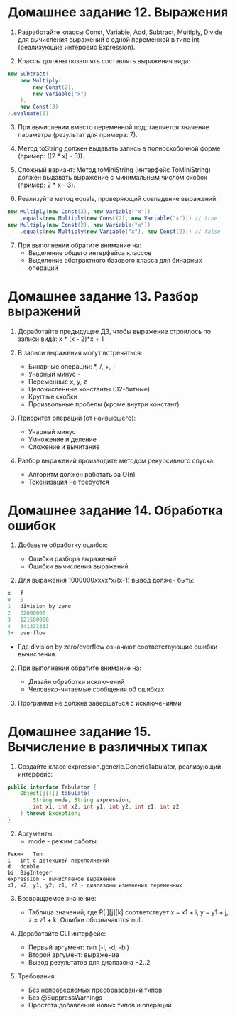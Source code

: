 # Домашнее задание 12. Выражения
1. Разработайте классы Const, Variable, Add, Subtract, Multiply, Divide для вычисления выражений с одной переменной в типе int (реализующие интерфейс Expression).

2. Классы должны позволять составлять выражения вида:
```java
new Subtract(
    new Multiply(
        new Const(2),
        new Variable("x")
    ), 
    new Const(3)
).evaluate(5)
```
3. При вычислении вместо переменной подставляется значение параметра (результат для примера: 7).

4. Метод toString должен выдавать запись в полноскобочной форме (пример: ((2 * x) - 3)).

5. Сложный вариант: Метод toMiniString (интерфейс ToMiniString) должен выдавать выражение с минимальным числом скобок (пример: 2 * x - 3).

6. Реализуйте метод equals, проверяющий совпадение выражений:

```java
new Multiply(new Const(2), new Variable("x"))
    .equals(new Multiply(new Const(2), new Variable("x"))) // true
new Multiply(new Const(2), new Variable("x"))
    .equals(new Multiply(new Variable("x"), new Const(2))) // false
```

7. При выполнении обратите внимание на:
    - Выделение общего интерфейса классов
    - Выделение абстрактного базового класса для бинарных операций

# Домашнее задание 13. Разбор выражений
1. Доработайте предыдущее ДЗ, чтобы выражение строилось по записи вида:
x * (x - 2)*x + 1

2. В записи выражения могут встречаться:
    - Бинарные операции: *, /, +, -
    - Унарный минус -
    - Переменные x, y, z
    - Целочисленные константы (32-битные)
    - Круглые скобки
    - Произвольные пробелы (кроме внутри констант)

3. Приоритет операций (от наивысшего):
   - Унарный минус
   - Умножение и деление
   - Сложение и вычитание

4. Разбор выражений производите методом рекурсивного спуска:
   - Алгоритм должен работать за O(n)
   - Токенизация не требуется

# Домашнее задание 14. Обработка ошибок
1. Добавьте обработку ошибок:
   - Ошибки разбора выражений
   - Ошибки вычисления выражений

2. Для выражения 1000000*x*x*x*x*x/(x-1) вывод должен быть:
```java 
x	f
0	0
1	division by zero
2	32000000
3	121500000
4	341333333
5+	overflow
```
   - Где division by zero/overflow означают соответствующие ошибки вычисления.

2. При выполнении обратите внимание на:
   - Дизайн обработки исключений
   - Человеко-читаемые сообщения об ошибках

3. Программа не должна завершаться с исключениями

# Домашнее задание 15. Вычисление в различных типах
1. Создайте класс expression.generic.GenericTabulator, реализующий интерфейс:

```java
public interface Tabulator {
    Object[][][] tabulate(
        String mode, String expression, 
        int x1, int x2, int y1, int y2, int z1, int z2
    ) throws Exception;
}
```
2. Аргументы:
   - mode - режим работы:
```
Режим	Тип
i	int с детекцией переполнений
d	double
bi	BigInteger
expression - вычисляемое выражение
x1, x2; y1, y2; z1, z2 - диапазоны изменения переменных
```
3. Возвращаемое значение:
   - Таблица значений, где R[i][j][k] соответствует x = x1 + i, y = y1 + j, z = z1 + k. Ошибки обозначаются null.

4. Доработайте CLI интерфейс:
   - Первый аргумент: тип (-i, -d, -bi)
   - Второй аргумент: выражение
   - Вывод результатов для диапазона −2..2

5. Требования:
   - Без непроверяемых преобразований типов
   - Без @SuppressWarnings
   - Простота добавления новых типов и операций